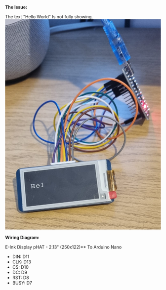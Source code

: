 **The Issue:**

The text "Hello World" Is not fully showing.
![The Issue](Pic.jpeg)


**Wiring Diagram:**

E-Ink Display pHAT - 2.13" (250x122)** To Arduino Nano

+ DIN: D11
+ CLK: D13
+ CS: D10
+ DC: D9
+ RST: D8
+ BUSY: D7


